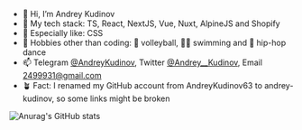 - 👋 Hi, I’m Andrey Kudinov
- 🌱 My tech stack: TS, React, NextJS, Vue, Nuxt, AlpineJS and Shopify
- 🔬 Especially like: CSS
- 👀 Hobbies other than coding: 🏐 volleyball, 🏊‍♂️ swimming and 🕺 hip-hop dance
- 📫 Telegram [@AndreyKudinov](https://t.me/AndreyKudinov), Twitter [@Andrey__Kudinov](https://twitter.com/Andrey__Kudinov), Email 2499931@gmail.com
- 🪴 Fact: I renamed my GitHub account from AndreyKudinov63 to andrey-kudinov, so some links might be broken

![Anurag's GitHub stats](https://github-readme-stats.vercel.app/api?username=andrey-kudinov&show_icons&contribs=true&count_private=true)

<!-- ![Top Langs](https://github-readme-stats.vercel.app/api/top-langs/?username=andrey-kudinov&hide_langs_below=1&layout=compact&langs_count=6&exclude_repo=puzzle,quiz) -->

<!-- <img alt="DenverCoder1's Activity Graph" src="https://denvercoder1-activity-graph.herokuapp.com/graph/?username=andrey-kudinov&bg_color=FFF&color=000&line=0969da&point=000&hide_border=true&hide_title=true" /> -->
